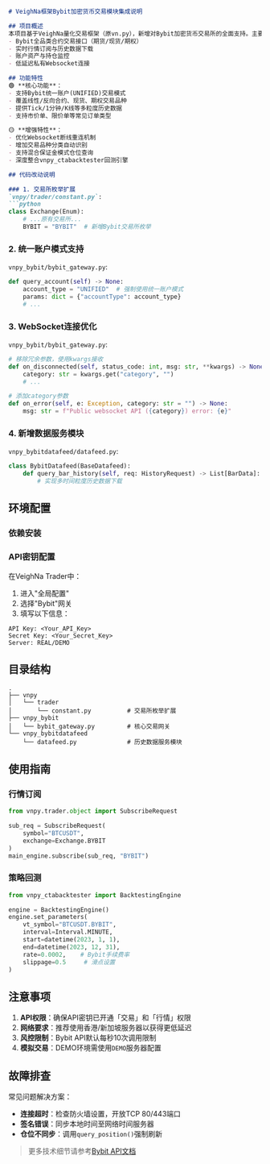 ```markdown
# VeighNa框架Bybit加密货币交易模块集成说明

## 项目概述
本项目基于VeighNa量化交易框架（原vn.py），新增对Bybit加密货币交易所的全面支持。主要实现以下功能：
- Bybit全品类合约交易接口（期货/现货/期权）
- 实时行情订阅与历史数据下载
- 账户资产与持仓监控
- 低延迟私有Websocket连接

## 功能特性
🟢 **核心功能**：
- 支持Bybit统一账户(UNIFIED)交易模式
- 覆盖线性/反向合约、现货、期权交易品种
- 提供Tick/1分钟/K线等多粒度历史数据
- 支持市价单、限价单等常见订单类型

🟡 **增强特性**：
- 优化Websocket断线重连机制
- 增加交易品种分类自动识别
- 支持混合保证金模式仓位查询
- 深度整合vnpy_ctabacktester回测引擎

## 代码改动说明

### 1. 交易所枚举扩展
`vnpy/trader/constant.py`:
```python
class Exchange(Enum):
    # ...原有交易所...
    BYBIT = "BYBIT"  # 新增Bybit交易所枚举
```

### 2. 统一账户模式支持
`vnpy_bybit/bybit_gateway.py`:
```python
def query_account(self) -> None:
    account_type = "UNIFIED"  # 强制使用统一账户模式
    params: dict = {"accountType": account_type}
    # ...
```

### 3. WebSocket连接优化
`vnpy_bybit/bybit_gateway.py`:
```python
# 移除冗余参数，使用kwargs接收
def on_disconnected(self, status_code: int, msg: str, **kwargs) -> None:
    category: str = kwargs.get("category", "")
    # ...

# 添加category参数
def on_error(self, e: Exception, category: str = "") -> None:
    msg: str = f"Public websocket API ({category}) error: {e}"
```

### 4. 新增数据服务模块
`vnpy_bybitdatafeed/datafeed.py`:
```python
class BybitDatafeed(BaseDatafeed):
    def query_bar_history(self, req: HistoryRequest) -> List[BarData]:
        # 实现多时间粒度历史数据下载
```

## 环境配置

### 依赖安装

### API密钥配置
在VeighNa Trader中：
1. 进入"全局配置"
2. 选择"Bybit"网关
3. 填写以下信息：
```
API Key: <Your_API_Key>
Secret Key: <Your_Secret_Key>
Server: REAL/DEMO
```

## 目录结构
```
.
├── vnpy
│   └── trader
│       └── constant.py          # 交易所枚举扩展
├── vnpy_bybit
│   └── bybit_gateway.py         # 核心交易网关
└── vnpy_bybitdatafeed
    └── datafeed.py              # 历史数据服务模块
```

## 使用指南

### 行情订阅
```python
from vnpy.trader.object import SubscribeRequest

sub_req = SubscribeRequest(
    symbol="BTCUSDT", 
    exchange=Exchange.BYBIT
)
main_engine.subscribe(sub_req, "BYBIT")
```

### 策略回测
```python
from vnpy_ctabacktester import BacktestingEngine

engine = BacktestingEngine()
engine.set_parameters(
    vt_symbol="BTCUSDT.BYBIT",
    interval=Interval.MINUTE,
    start=datetime(2023, 1, 1),
    end=datetime(2023, 12, 31),
    rate=0.0002,    # Bybit手续费率
    slippage=0.5     # 滑点设置
)
```

## 注意事项
1. **API权限**：确保API密钥已开通「交易」和「行情」权限
2. **网络要求**：推荐使用香港/新加坡服务器以获得更低延迟
3. **风控限制**：Bybit API默认每秒10次调用限制
4. **模拟交易**：DEMO环境需使用`DEMO`服务器配置

## 故障排查
常见问题解决方案：
- **连接超时**：检查防火墙设置，开放TCP 80/443端口
- **签名错误**：同步本地时间至网络时间服务器
- **仓位不同步**：调用`query_position()`强制刷新

> 更多技术细节请参考[Bybit API文档](https://bybit-exchange.github.io/docs/v5/)
```
